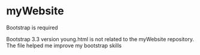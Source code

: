 # myWebsite
Bootstrap is required

Bootstrap 3.3 version
young.html is not related to the myWebsite repository.
The file helped me improve my bootstrap skills
